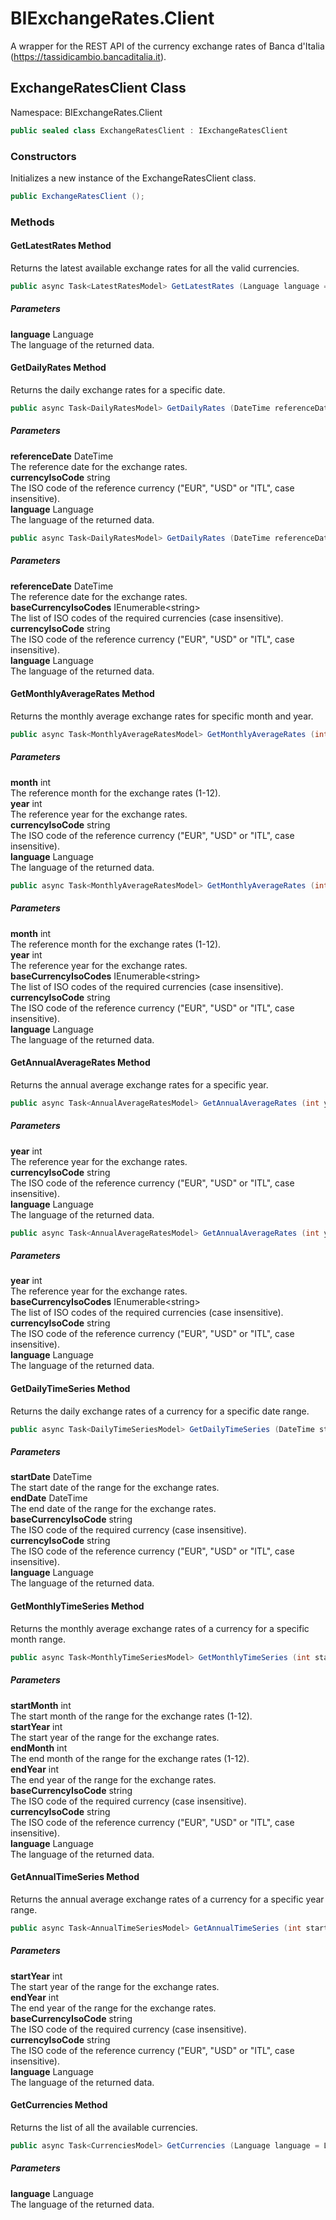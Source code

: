 # BIExchangeRates.Client

A wrapper for the REST API of the currency exchange rates of Banca d'Italia (https://tassidicambio.bancaditalia.it).

## ExchangeRatesClient Class

Namespace: BIExchangeRates.Client

```c#
public sealed class ExchangeRatesClient : IExchangeRatesClient
```

### Constructors

Initializes a new instance of the ExchangeRatesClient class.

```c#
public ExchangeRatesClient ();
```
### Methods

#### GetLatestRates Method

Returns the latest available exchange rates for all the valid currencies.

```c#
public async Task<LatestRatesModel> GetLatestRates (Language language = Language.En);
```

##### Parameters

**language** Language  
The language of the returned data.

#### GetDailyRates Method

Returns the daily exchange rates for a specific date.

```c#
public async Task<DailyRatesModel> GetDailyRates (DateTime referenceDate, string currencyIsoCode, Language language = Language.En);
```

##### Parameters

**referenceDate** DateTime  
The reference date for the exchange rates.  
**currencyIsoCode** string  
The ISO code of the reference currency ("EUR", "USD" or "ITL", case insensitive).  
**language** Language  
The language of the returned data.  

```c#
public async Task<DailyRatesModel> GetDailyRates (DateTime referenceDate, IEnumerable<string> baseCurrencyIsoCodes, string currencyIsoCode, Language language = Language.En);
```

##### Parameters

**referenceDate** DateTime  
The reference date for the exchange rates.  
**baseCurrencyIsoCodes** IEnumerable&lt;string&gt;  
The list of ISO codes of the required currencies (case insensitive).  
**currencyIsoCode** string  
The ISO code of the reference currency ("EUR", "USD" or "ITL", case insensitive).  
**language** Language  
The language of the returned data.  

#### GetMonthlyAverageRates Method

Returns the monthly average exchange rates for specific month and year.

```c#
public async Task<MonthlyAverageRatesModel> GetMonthlyAverageRates (int month, int year, string currencyIsoCode, Language language = Language.En);
```

##### Parameters

**month** int  
The reference month for the exchange rates (1-12).  
**year** int  
The reference year for the exchange rates.  
**currencyIsoCode** string  
The ISO code of the reference currency ("EUR", "USD" or "ITL", case insensitive).  
**language** Language  
The language of the returned data.  

```c#
public async Task<MonthlyAverageRatesModel> GetMonthlyAverageRates (int month, int year, IEnumerable<string> baseCurrencyIsoCodes, string currencyIsoCode, Language language = Language.En);
```

##### Parameters

**month** int  
The reference month for the exchange rates (1-12).  
**year** int  
The reference year for the exchange rates.  
**baseCurrencyIsoCodes** IEnumerable&lt;string&gt;  
The list of ISO codes of the required currencies (case insensitive).  
**currencyIsoCode** string  
The ISO code of the reference currency ("EUR", "USD" or "ITL", case insensitive).  
**language** Language  
The language of the returned data.  

#### GetAnnualAverageRates Method

Returns the annual average exchange rates for a specific year.

```c#
public async Task<AnnualAverageRatesModel> GetAnnualAverageRates (int year, string currencyIsoCode, Language language = Language.En);
```

##### Parameters

**year** int  
The reference year for the exchange rates.  
**currencyIsoCode** string  
The ISO code of the reference currency ("EUR", "USD" or "ITL", case insensitive).  
**language** Language  
The language of the returned data.  

```c#
public async Task<AnnualAverageRatesModel> GetAnnualAverageRates (int year, IEnumerable<string> baseCurrencyIsoCodes, string currencyIsoCode, Language language = Language.En);
```

##### Parameters

**year** int  
The reference year for the exchange rates.  
**baseCurrencyIsoCodes** IEnumerable&lt;string&gt;  
The list of ISO codes of the required currencies (case insensitive).  
**currencyIsoCode** string  
The ISO code of the reference currency ("EUR", "USD" or "ITL", case insensitive).  
**language** Language  
The language of the returned data.  

#### GetDailyTimeSeries Method

Returns the daily exchange rates of a currency for a specific date range.

```c#
public async Task<DailyTimeSeriesModel> GetDailyTimeSeries (DateTime startDate, DateTime endDate, string baseCurrencyIsoCode, string currencyIsoCode, Language language = Language.En);
```

##### Parameters

**startDate** DateTime  
The start date of the range for the exchange rates.  
**endDate** DateTime  
The end date of the range for the exchange rates.  
**baseCurrencyIsoCode** string  
The ISO code of the required currency (case insensitive).  
**currencyIsoCode** string  
The ISO code of the reference currency ("EUR", "USD" or "ITL", case insensitive).  
**language** Language  
The language of the returned data.  

#### GetMonthlyTimeSeries Method

Returns the monthly average exchange rates of a currency for a specific month range.

```c#
public async Task<MonthlyTimeSeriesModel> GetMonthlyTimeSeries (int startMonth, int startYear, int endMonth, int endYear, string baseCurrencyIsoCode, string currencyIsoCode, Language language = Language.En);
```

##### Parameters

**startMonth** int  
The start month of the range for the exchange rates (1-12).  
**startYear** int  
The start year of the range for the exchange rates.  
**endMonth** int  
The end month of the range for the exchange rates (1-12).  
**endYear** int  
The end year of the range for the exchange rates.  
**baseCurrencyIsoCode** string  
The ISO code of the required currency (case insensitive).  
**currencyIsoCode** string  
The ISO code of the reference currency ("EUR", "USD" or "ITL", case insensitive).  
**language** Language  
The language of the returned data.  

#### GetAnnualTimeSeries Method

Returns the annual average exchange rates of a currency for a specific year range.

```c#
public async Task<AnnualTimeSeriesModel> GetAnnualTimeSeries (int startYear, int endYear, string baseCurrencyIsoCode, string currencyIsoCode, Language language = Language.En);
```

##### Parameters

**startYear** int  
The start year of the range for the exchange rates.  
**endYear** int  
The end year of the range for the exchange rates.  
**baseCurrencyIsoCode** string  
The ISO code of the required currency (case insensitive).  
**currencyIsoCode** string  
The ISO code of the reference currency ("EUR", "USD" or "ITL", case insensitive).  
**language** Language  
The language of the returned data.  

#### GetCurrencies Method

Returns the list of all the available currencies.

```c#
public async Task<CurrenciesModel> GetCurrencies (Language language = Language.En);
```

##### Parameters

**language** Language  
The language of the returned data.
